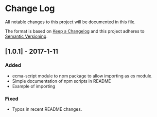 # Change Log
All notable changes to this project will be documented in this file.

The format is based on [Keep a Changelog](http://keepachangelog.com/)
and this project adheres to [Semantic Versioning](http://semver.org/).

## [1.0.1] - 2017-1-11
### Added
- ecma-script module to npm package to allow importing as es module.
- Simple documentation of npm scripts in README
- Example of importing

### Fixed
- Typos in recent README changes.
